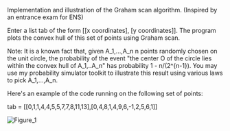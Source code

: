 Implementation and illustration of the Graham scan algorithm. (Inspired by an entrance exam for ENS)

Enter a list tab of the form [[x coordinates], [y coordinates]]. The program plots the convex hull of this set of points using Graham scan.

Note: It is a known fact that, given A_1,...,A_n n points randomly chosen on the unit circle, the probability of the event "the center O of the circle lies within the convex hull of A_1,..A_n" has probability
      1 - n/(2^{n-1}). You may use my probability simulator toolkit to illustrate this result using various laws to pick A_1,...,A_n.

Here's an example of the code running on the following set of points:

tab = [[0,1,1,4,4,5,5,7,7,8,11,13],[0,4,8,1,4,9,6,-1,2,5,6,1]]


![Figure_1](https://github.com/RayaneChikhi/graham-scan/assets/128234596/11c2af34-0e22-464e-8b90-7c7f36eaf01b)

